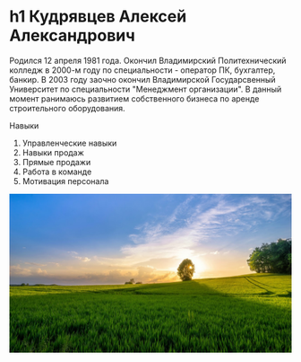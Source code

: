 h1 Кудрявцев Алексей Александрович
==================================


Родился 12 апреля 1981 года. Окончил Владимирский Политехнический колледж в 2000-м году по специальности - 
оператор ПК, бухгалтер, банкир. В 2003 году заочно окончил Владимирской Государсвенный Университет по 
специальности "Менеджмент организации". В данный момент ранимаюсь развитием собственного бизнеса по аренде 
строительного оборудования.

Навыки

1. Управленческие навыки
2. Навыки продаж
3. Прямые продажи
4. Работа в команде
5. Мотивация персонала

![Фотография](img/photo.jpg)